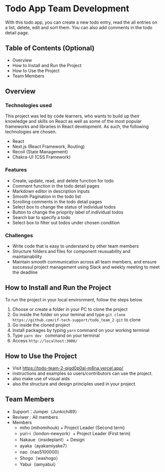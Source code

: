 # Todo App Team Development

With this todo app, you can create a new todo entry, read the all entries on a list, delete, edit and sort them.
You can also add comments in the todo detail page.

## Table of Contents (Optional)
- Overview
- How to Install and Run the Project
- How to Use the Project
- Team Members

## Overview

### Technologies used

This project was led by code learners, who wants to build up their knowledge and skills on React as well as some of the most popular frameworks and libraries in React development. As such, the following technologies are chosen.

- React 
- Next.js (React Framework, Routing)
- Recoil (State Management)
- Chakra-UI (CSS Framework)

### Features

- Create, update, read, and delete function for todo
- Comment function in the todo detail pages
- Markdown editor in description inputs
- Smooth Pagination in the todo list 
- Scrolling comments in the todo detail pages
- Select box to change the status of individual todos
- Button to change the prioprity label of individual todos
- Search bar to specify a todo 
- Select box to filter out todos under chosen condition

### Challenges

- Write code that is easy to understand by other team members
- Structure folders and files for component reusuability and maintainability
- Maintain smooth communication across all team members, and ensure successul project management using Slack and weekly meeting to meet the deadline

## How to Install and Run the Project

To run the project in your local environment, follow the steps below.

1. Choose or create a folder in your PC to clone the project
2. Go inside the folder on your teminal and type `git clone https://github.com/if-tech-support/todo_team_2.git` to clone
3. Go inside the cloned project 
4. Install packages by typing `yarn` command on your working terminal
5. Type `yarn dev ` command on your terminal
6. Access `http://localhost:3000/` 

## How to Use the Project

- Visit https://todo-team-2-qigd0p0al-m8na.vercel.app/
- instructions and examples so users/contributors can use the project. 
- also make use of visual aids
- also the structure and design principles used in your project.

## Team Members

- Support：Jumpei（Junkichi89）
- Reviwer : All members
- Members
  - miho (mihomihouk) + Project Leader (Second term)
  - yuri-i（london-newyork）+ Project Leader (First term)
  - Nakaue（insideplant）+ Design
  - ayaka（ayakamiyake7）
  - nao（nao5100000）
  - Shogo（washogo）
  - Yabui（iamyabui）


